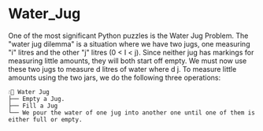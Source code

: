 # Water_Jug
One of the most significant Python puzzles is the Water Jug Problem. The "water jug dilemma" is a situation where we have two jugs, one measuring "i" litres and the other "j" litres (0 < I < j). Since neither jug has markings for measuring little amounts, they will both start off empty. We must now use these two jugs to measure d litres of water where d j. To measure little amounts using the two jars, we do the following three operations:
```
💧🍶 Water Jug
├── Empty a Jug.
├── Fill a Jug
└── We pour the water of one jug into another one until one of them is either full or empty.
```

